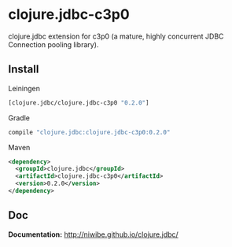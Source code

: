 # clojure.jdbc-c3p0

clojure.jdbc extension for c3p0 (a mature, highly concurrent JDBC
Connection pooling library).

## Install

Leiningen

```clojure
[clojure.jdbc/clojure.jdbc-c3p0 "0.2.0"]
```

Gradle

```groovy
compile "clojure.jdbc:clojure.jdbc-c3p0:0.2.0"
```

Maven

```xml
<dependency>
  <groupId>clojure.jdbc</groupId>
  <artifactId>clojure.jdbc-c3p0</artifactId>
  <version>0.2.0</version>
</dependency>
```

## Doc

**Documentation:** http://niwibe.github.io/clojure.jdbc/

